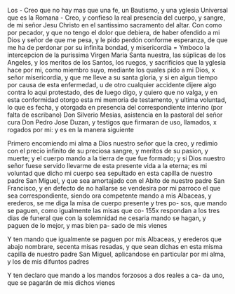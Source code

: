 Los - Creo que no hay mas que una fe, un Bautismo, y una yglesia Universal que es la Romana - Creo, y confieso la real presencia del cuerpo, y sangre, de mi señor Jesu Christo en el santissimo sacramento del altar. Con como por pecador, y que no tengo el dolor que debiera, de haber ofendido a mi Dios y señor de que me pesa, y le pido perdón conforme esperanza, de que me ha de perdonar por su infinita bondad, y misericordia = Ymboco la intercepcion de la purissima Virgen Maria Santa nuestra, las súplicas de los Angeles, y los meritos de los Santos, los ruegos, y sacrificios que la yglesia hace por mi, como miembro suyo, mediante los quales pido a mi Dios, x señor misericordia, y que me lleve a su santa gloria, y si en algun tiempo por causa de esta enfermedad, u de otro cualquier accidente dijere algo contra lo aqui protestado, des de luego digo, y quiero que no valga, y en esta conformidad otorgo esta mi memoria de testamento, y ultima voluntad, lo que es fecha, y otorgada en presencia del correspondiente interino (por falta de escribano) Don Silverio Mesias, asistencia en la pastoral del señor cura Don Pedro Jose Duzan, y testigos que firmaran de uso, llamados, x rogados por mi: y es en la manera siguiente

Primero encomiendo mi alma a Dios nuestro señor que la creo, y redimio con el precio infinito de su preciosa sangre, y meritos de su pasion, y muerte; y el cuerpo mando a la tierra de que fue formado; y si Dios nuestro señor fuese servido llevarme de esta presente vida a la eterna; es mi voluntad que dicho mi cuerpo sea sepultado en esta capilla de nuestro padre San Miguel, y que sea amortajado con el Abito de nuestro padre San Francisco, y en defecto de no hallarse se vendesira por mi parroco el que sea correspondiente, siendo ora competente mando a mis Albaceas, y erederos, se me diga la misa de cuerpo presente y tres po- sos, que mando se paguen, como igualmente las misas que co- 155x respondan a los tres dias de funeral que con la solemnidad ne cesaria mando se hagan, y paguen de lo mejor, y mas bien pa- sado de mis vienes

Y ten mando que igualmente se paguen por mis Albaceas, y erederos que abajo nombrare, secenta misas resadas, y que sean dichas en esta misma capilla de nuestro padre San Miguel, aplicandose en particular por mi alma, y los de mis difuntos padres

Y ten declaro que mando a los mandos forzosos a dos reales a ca- da uno, que se pagarán de mis dichos vienes